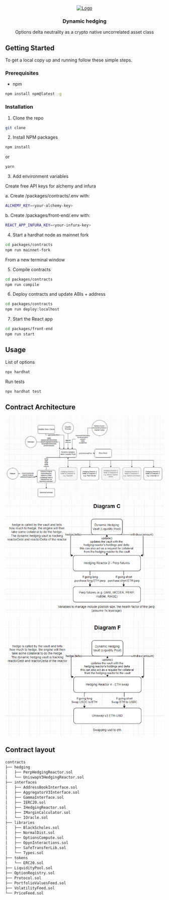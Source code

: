 <!-- PROJECT LOGO -->
<br />
<p align="center">
  <a href="https://github.com/github_username/repo_name">
    <img src="https://images.emojiterra.com/mozilla/128px/1f52a.png" alt="Logo" width="80" height="80">
  </a>

  <h3 align="center">Dynamic hedging</h3>

  <p align="center">
     Options delta neutrality as a crypto native uncorrelated asset class
    <br />
  </p>
</p>

<!-- GETTING STARTED -->

## Getting Started

To get a local copy up and running follow these simple steps.

### Prerequisites

- npm

```sh
npm install npm@latest -g
```

### Installation

1. Clone the repo

```sh
git clone
```

2. Install NPM packages

```sh
npm install
```

or

```sh
yarn
```

3. Add environment variables

Create free API keys for alchemy and infura

a. Create /packages/contracts/.env with:

```sh
ALCHEMY_KEY=<your-alchemy-key>
```

b. Create /packages/front-end/.env with:

```sh
REACT_APP_INFURA_KEY=<your-infura-key>
```

4. Start a hardhat node as mainnet fork

```sh
cd packages/contracts
npm run mainnet-fork
```

From a new terminal window

5. Compile contracts

```sh
cd packages/contracts
npm run compile
```

6. Deploy contracts and update ABIs + address

```sh
cd packages/contracts
npm run deploy:localhost
```

7. Start the React app

```sh
cd packages/front-end
npm run start
```

<!-- USAGE EXAMPLES -->

## Usage

List of options

```sh
npx hardhat
```

Run tests

```sh
npx hardhat test
```

## Contract Architecture

![Rysk Architecture](./images/RyskArchitecture.png) ![Diagram C](./images/DiagramC.png)
![Diagram F](./images/DiagramF.png)

## Contract layout

```
contracts
├── hedging
│   ├── PerpHedgingReactor.sol
│   └── UniswapV3HedgingReactor.sol
├── interfaces
│   ├── AddressBookInterface.sol
│   ├── AggregatorV3Interface.sol
│   ├── GammaInterface.sol
│   ├── IERC20.sol
│   ├── IHedgingReactor.sol
│   ├── IMarginCalculator.sol
│   └── IOracle.sol
├── libraries
│   ├── BlackScholes.sol
│   ├── NormalDist.sol
│   ├── OptionsCompute.sol
│   ├── OpynInteractions.sol
│   ├── SafeTransferLib.sol
│   └── Types.sol
├── tokens
│   └── ERC20.sol
├── LiquidityPool.sol
├── OptionRegistry.sol
├── Protocol.sol
├── PortfolioValuesFeed.sol
├── VolatilityFeed.sol
└── PriceFeed.sol
```
